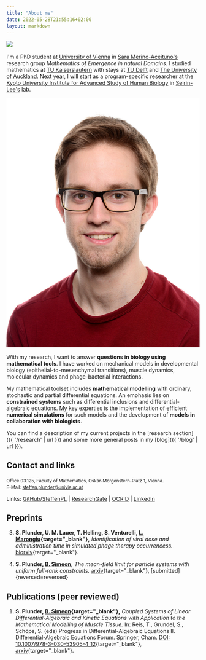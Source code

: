 ```yaml
---
title: "About me"
date: 2022-05-28T21:55:16+02:00
layout: markdown
---
```



<div class="sm:float-right sm:max-w-[12em] sm:ml-2 md:flex hidden drop-shadow-xl">

![](/steffen_red.jpg)
</div>

I'm a PhD student at [University of Vienna](https://mathematik.univie.ac.at/en/research/biomathematics-and-dynamical-systems/) in [Sara Merino-Aceituno's](https://sites.google.com/view/saramerinoaceituno/about) research group _Mathematics of Emergence in natural Domains_.
I studied mathematics at [TU Kaiserslautern](https://www.mathematik.uni-kl.de/en/) with stays at [TU Delft](https://www.tudelft.nl/en/eemcs/the-faculty/departments/applied-mathematics) and [The University of Auckland](https://www.auckland.ac.nz/en/science/about-the-faculty/department-of-mathematics.html).
Next year, I will start as a program-specific researcher at the [Kyoto University Institute for Advanced Study of Human Biology](https://ashbi.kyoto-u.ac.jp/) in [Seirin-Lee's](https://sites.google.com/site/seirin711lee/home) lab.


<div class="container md:hidden drop-shadow-xl">
<img class="mx-auto max-w-[12em]" src="./steffen_red.jpg">
</div>

With my research, I want to answer **questions in biology using mathematical tools**. I have worked on mechanical models in developmental biology (epithelial-to-mesenchymal transitions), muscle dynamics, molecular dynamics and phage-bacterial interactions.

My mathematical toolset includes **mathematical modelling** with ordinary, stochastic and partial differential equations. An emphasis lies on **constrained systems** such as differential inclusions and differential-algebraic equations. My key experties is the implementation of efficient **numerical simulations** for such models and the development of **models in collaboration with biologists**.

You can find a description of my current projects in the [research section]({{ '/research' | url }}) and some more general posts in my [blog]({{ '/blog' | url }}).

## Contact and links

<small>
Office 03.125, Faculty of Mathematics, Oskar-Morgenstern-Platz 1, Vienna.<br>
E-Mail: <a href="mailto:steffen.plunder@univie.ac.at">steffen.plunder@univie.ac.at</a>
</small>

Links: [GitHub/SteffenPL](https://github.com/SteffenPL) | [ResearchGate](https://www.researchgate.net/profile/Steffen-Plunder) | [OCRID](https://orcid.org/0000-0002-3371-3790) | [LinkedIn](https://at.linkedin.com/in/steffen-plunder)

## Preprints


3. **S. Plunder, U. M. Lauer, T. Helling, S. Venturelli, [L. Marongiu](https://www.researchgate.net/profile/Luigi-Marongiu){target="_blank"},** _Identification of viral dose and administration time in simulated phage therapy occurrencess._ [biorxiv](https://www.biorxiv.org/content/10.1101/2022.05.05.490714v1){target="_blank"}.

4. **S. Plunder, [B. Simeon](https://www.mathematik.uni-kl.de/en/das/people/head/simeon),** _The mean-field limit for particle systems with uniform full-rank constraints._ [arxiv](https://arxiv.org/abs/2203.07249){target="_blank"}, [submitted]
{reversed=reversed}


## Publications (peer reviewed)

1. **S. Plunder, [B. Simeon](https://www.mathematik.uni-kl.de/en/das/people/head/simeon){target="_blank"},** _Coupled Systems of Linear Differential-Algebraic and Kinetic Equations with Application to the Mathematical Modelling of Muscle Tissue._
In: Reis, T., Grundel, S., Schöps, S. (eds) Progress in Differential-Algebraic Equations II. Differential-Algebraic Equations Forum. Springer, Cham. [DOI: 10.1007/978-3-030-53905-4_12](https://doi.org/10.1007/978-3-030-53905-4_12){target="_blank"}, [arxiv](https://arxiv.org/abs/1911.05468){target="_blank"}.
